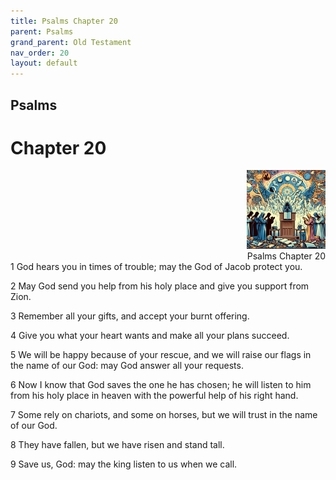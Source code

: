 ```yaml
---
title: Psalms Chapter 20
parent: Psalms
grand_parent: Old Testament
nav_order: 20
layout: default
---
```


## Psalms

# Chapter 20

<div style="clear: both; text-align: right;">
    <img src="/assets/Image/Psalms/500/20.jpg" alt="Psalms Chapter 20" class="chapter-image" style="max-width: 25%; height: auto;"/>
    <figcaption style="font-size: 14px;">Psalms Chapter 20</figcaption>
</div>
1 God hears you in times of trouble; may the God of Jacob protect you.

2 May God send you help from his holy place and give you support from Zion.

3 Remember all your gifts, and accept your burnt offering.

4 Give you what your heart wants and make all your plans succeed.

5 We will be happy because of your rescue, and we will raise our flags in the name of our God: may God answer all your requests.

6 Now I know that God saves the one he has chosen; he will listen to him from his holy place in heaven with the powerful help of his right hand.

7 Some rely on chariots, and some on horses, but we will trust in the name of our God.

8 They have fallen, but we have risen and stand tall.

9 Save us, God: may the king listen to us when we call.


